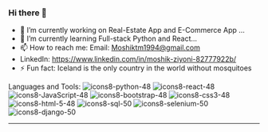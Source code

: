 ### Hi there 👋
- 🔭 I’m currently working on Real-Estate App and E-Commerce App  ...
- 🌱 I’m currently learning Full-stack Python and React...
- 📫 How to reach me: Email: Moshiktm1994@gmail.com 
- LinkedIn: https://www.linkedin.com/in/moshik-ziyoni-82777922b/
- ⚡ Fun fact: Iceland is the only country in the world without mosquitoes



Languages and Tools:
![icons8-python-48](https://user-images.githubusercontent.com/111297694/206739149-be51341c-af3b-4786-ab09-6944fad923b7.png)
![icons8-react-48](https://user-images.githubusercontent.com/111297694/206739956-065f9240-5488-4da6-bedf-2e5add1e972c.png)
![icons8-JavaScript-48](https://user-images.githubusercontent.com/25181517/117447155-6a868a00-af3d-11eb-9cfe-245df15c9f3f.png)
![icons8-bootstrap-48](https://user-images.githubusercontent.com/111297694/206739283-cff878e8-8d96-4bc6-ba2c-e157ca2e668a.png)
![icons8-css3-48](https://user-images.githubusercontent.com/111297694/206739542-64d1a5e0-1c10-4400-87ba-c9b3162b2d2b.png)
![icons8-html-5-48](https://user-images.githubusercontent.com/111297694/206739560-d56bc623-b1ee-4bb2-84a9-bad6115d528b.png)
![icons8-sql-50](https://user-images.githubusercontent.com/111297694/206740073-84cdc734-9b6b-4445-946e-e96bfd4a9181.png)
![icons8-selenium-50](https://user-images.githubusercontent.com/111297694/206740319-155f8a6c-cfb1-446e-b63a-53aa81fd3617.png)
![icons8-django-50](https://user-images.githubusercontent.com/111297694/206740442-58a4d706-3a36-4f68-ab69-fceae1d76255.png)

---


<!--
**MoshikZiyoni/MoshikZiyoni** is a ✨ _special_ ✨ repository because its `README.md` (this file) appears on your GitHub profile.

Here are some ideas to get you started:


